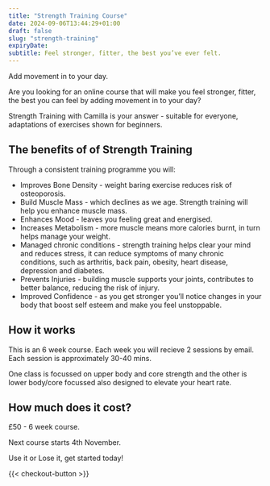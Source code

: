 ```yaml
---
title: "Strength Training Course"
date: 2024-09-06T13:44:29+01:00
draft: false
slug: "strength-training"
expiryDate:
subtitle: Feel stronger, fitter, the best you’ve ever felt.
---
```


Add movement in to your day.

Are you looking for an online course that will make you feel stronger, fitter, the best you can feel by adding movement in to your day?

Strength Training with Camilla is your answer - suitable for everyone, adaptations of exercises shown for beginners.


## The benefits of of Strength Training

Through a consistent training programme you will:
 
- Improves Bone Density - weight baring exercise reduces risk of osteoporosis.
- Build Muscle Mass - which declines as we age. Strength training will help you enhance muscle mass.
- Enhances Mood - leaves you feeling great and energised.
- Increases Metabolism - more muscle means more calories burnt, in turn helps manage your weight.
- Managed chronic conditions - strength training helps clear your mind and reduces stress, it can reduce symptoms of many chronic conditions, such as arthritis, back pain, obesity, heart disease, depression and diabetes.
- Prevents Injuries - building muscle supports your joints, contributes to better balance, reducing the risk of injury.
- Improved Confidence - as you get stronger you’ll notice changes in your body that boost self esteem and make you feel unstoppable.

## How it works

This is an 6 week course. Each week you will recieve 2 sessions by email. Each session is approximately 30-40 mins. 

One class is focussed on upper body and core strength and the other is lower body/core focussed also designed to elevate your heart rate.  

## How much does it cost?

£50 - 6 week course.

Next course starts 4th November.

Use it or Lose it, get started today!

{{< checkout-button >}}